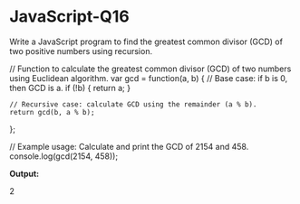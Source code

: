 # JavaScript-Q16
Write a JavaScript program to find the greatest common divisor (GCD) of two positive numbers using recursion.

// Function to calculate the greatest common divisor (GCD) of two numbers using Euclidean algorithm.
var gcd = function(a, b) {
    // Base case: if b is 0, then GCD is a.
    if (!b) {
        return a;
    }

    // Recursive case: calculate GCD using the remainder (a % b).
    return gcd(b, a % b);
};

// Example usage: Calculate and print the GCD of 2154 and 458.
console.log(gcd(2154, 458)); 

**Output:**

2
